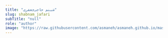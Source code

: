 ```yaml
--- 
title: "شبنم حاجی‌جعفری" 
slug: shabnam_jafari 
subTitle: "null" 
role: "author" 
image: "https://raw.githubusercontent.com/asmaneh/asmaneh.github.io/master/assets/img/authors/shabnam_jafari.jpg" 
--- 
```

